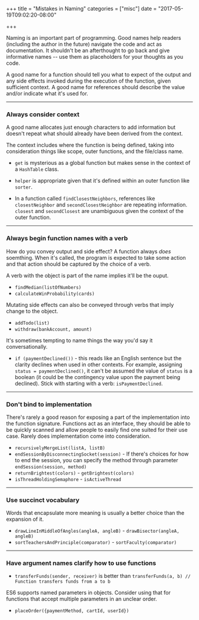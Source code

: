 +++
title = "Mistakes in Naming"
categories = ["misc"]
date = "2017-05-19T09:02:20-08:00"

+++

Naming is an important part of programming. Good names help readers (including the author in the future) navigate the code and act as documentation. It shouldn't be an afterthought to go back and give informative names -- use them as placeholders for your thoughts as you code.

A good name for a function should tell you what to expect of the output and any side effects invoked during the execution of the function, given sufficient context. A good name for references should describe the value and/or indicate what it's used for.

----

### Always consider context

A good name allocates just enough characters to add information but doesn't repeat what should already have been derived from the context.

The context includes where the function is being defined, taking into consideration things like scope, outer functions, and the file/class name.

- `get` is mysterious as a global function but makes sense in the context of a `HashTable` class.

- `helper` is appropriate given that it's defined within an outer function like `sorter`.

- In a function called `findClosestNeighbors`, references like `closestNeighbor` and `secondClosestNeighbor` are repeating information. `closest` and `secondClosest` are unambiguous given the context of the outer function.

------

### Always begin function names with a verb

How do you convey output and side effect? A function always *does* soemthing. When it's called, the program is expected to take some action and that action should be captured by the choice of a verb.

A verb with the object is part of the name implies it'll be the ouput.

- `findMedian(listOfNumbers)`
- `calculateWinProbability(cards)`

Mutating side effects can also be conveyed through verbs that imply change to the object.

- `addTodo(list)`
- `withdraw(bankAccount, amount)`

It's sometimes tempting to name things the way you'd say it conversationally.

- `if (paymentDeclined())` - this reads like an English sentence but the clarity declines when used in other contexts. For example, assigning `status = paymentDeclined()`, it can't be assumed the value of `status` is a boolean (it could be the contingency value upon the payment being declined). Stick with starting with a verb: `isPaymentDeclined`.

----

### Don't bind to implementation

There's rarely a good reason for exposing a part of the implementation into the function signature. Functions act as an interface, they should be able to be quickly scanned and allow people to easily find one suited for their use case. Rarely does implementation come into consideration.

- `recursivelyMergeList(listA, listB)`
- `endSessionByDisconnectingSocket(session)` - If there's choices for how to end the session, you can specify the method through parameter `endSession(session, method)`
- `returnBrightest(colors)` - `getBrightest(colors)`
- `isThreadHoldingSemaphore` - `isActiveThread`

----

### Use succinct vocabulary

Words that encapsulate more meaning is usually a better choice than the expansion of it.

- `drawLineInMiddleOfAngles(angleA, angleB)` - `drawBisector(angleA, angleB)`
- `sortTeachersAndPrinciple(comparator)` - `sortFaculty(comparator)`

-------

### Have argument names clarify how to use functions

- `transferFunds(sender, receiver)` is better than `transferFunds(a, b) // Function transfers funds from a to b`

ES6 supports named parameters in objects. Consider using that for functions that accept multiple parameters in an unclear order.

- `placeOrder({paymentMethod, cartId, userId})`
